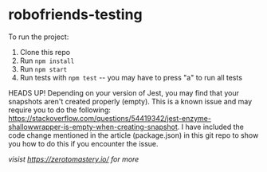 # robofriends-testing

To run the project:

1. Clone this repo
2. Run `npm install`
3. Run `npm start`
4. Run tests with `npm test` -- you may have to press "a" to run all tests

HEADS UP! Depending on your version of Jest, you may find that your snapshots aren't created properly (empty). This is a known issue and may require you to do the following: https://stackoverflow.com/questions/54419342/jest-enzyme-shallowwrapper-is-empty-when-creating-snapshot. I have included the code change mentioned in the article (package.json) in this git repo to show you how to do this if you encounter the issue.

_visist https://zerotomastery.io/ for more_
